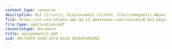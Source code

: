 ```yaml
---
content_type: resource
description: RLC Circuits, Displacement Current, Electromagnetic Waves.
file: https://ol-ocw-studio-app-qa.s3.amazonaws.com/courses/8-022-physics-ii-electricity-and-magnetism-fall-2002/30cf54745436a57a01c8942b9fa95266_assignment11.pdf
file_type: application/pdf
resourcetype: Document
title: assignment11.pdf
uid: 30cf5474-5436-a57a-01c8-942b9fa95266
---
```

